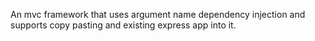 An mvc framework that uses argument name dependency injection and supports copy pasting and existing express app into it.